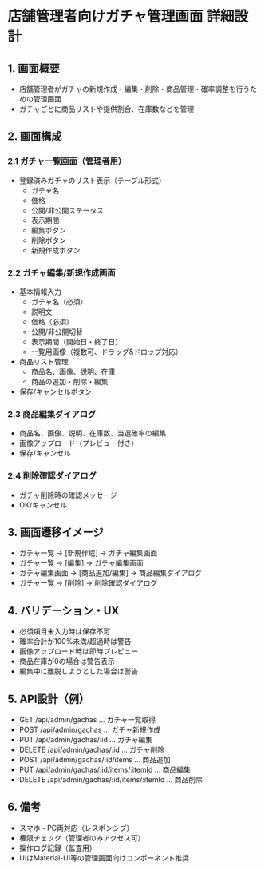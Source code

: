 # 店舗管理者向けガチャ管理画面 詳細設計

## 1. 画面概要
- 店舗管理者がガチャの新規作成・編集・削除・商品管理・確率調整を行うための管理画面
- ガチャごとに商品リストや提供割合、在庫数などを管理

## 2. 画面構成

### 2.1 ガチャ一覧画面（管理者用）
- 登録済みガチャのリスト表示（テーブル形式）
  - ガチャ名
  - 価格
  - 公開/非公開ステータス
  - 表示期間
  - 編集ボタン
  - 削除ボタン
  - 新規作成ボタン

### 2.2 ガチャ編集/新規作成画面
- 基本情報入力
  - ガチャ名（必須）
  - 説明文
  - 価格（必須）
  - 公開/非公開切替
  - 表示期間（開始日・終了日）
  - 一覧用画像（複数可、ドラッグ&ドロップ対応）
- 商品リスト管理
  - 商品名、画像、説明、在庫
  - 商品の追加・削除・編集
- 保存/キャンセルボタン

### 2.3 商品編集ダイアログ
- 商品名、画像、説明、在庫数、当選確率の編集
- 画像アップロード（プレビュー付き）
- 保存/キャンセル

### 2.4 削除確認ダイアログ
- ガチャ削除時の確認メッセージ
- OK/キャンセル

## 3. 画面遷移イメージ
- ガチャ一覧 → [新規作成] → ガチャ編集画面
- ガチャ一覧 → [編集] → ガチャ編集画面
- ガチャ編集画面 → [商品追加/編集] → 商品編集ダイアログ
- ガチャ一覧 → [削除] → 削除確認ダイアログ

## 4. バリデーション・UX
- 必須項目未入力時は保存不可
- 確率合計が100%未満/超過時は警告
- 画像アップロード時は即時プレビュー
- 商品在庫が0の場合は警告表示
- 編集中に離脱しようとした場合は警告

## 5. API設計（例）
- GET /api/admin/gachas ... ガチャ一覧取得
- POST /api/admin/gachas ... ガチャ新規作成
- PUT /api/admin/gachas/:id ... ガチャ編集
- DELETE /api/admin/gachas/:id ... ガチャ削除
- POST /api/admin/gachas/:id/items ... 商品追加
- PUT /api/admin/gachas/:id/items/:itemId ... 商品編集
- DELETE /api/admin/gachas/:id/items/:itemId ... 商品削除

## 6. 備考
- スマホ・PC両対応（レスポンシブ）
- 権限チェック（管理者のみアクセス可）
- 操作ログ記録（監査用）
- UIはMaterial-UI等の管理画面向けコンポーネント推奨
